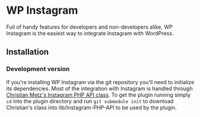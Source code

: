 # WP Instagram

Full of handy features for developers and non-developers alike, WP Instagram is the easiest way to integrate Instagram with WordPress.

## Installation

### Development version

If you're installing WP Instagram via the git repository you'll need to initialize its dependencies. Most of the integration with Instagram is handled through [Christian Metz's Instagram PHP API class](https://github.com/cosenary/Instagram-PHP-API). To get the plugin running simply `cd` into the plugin directory and run `git submodule init` to download Christian's class into lib/Instagram-PHP-API to be used by the plugin.